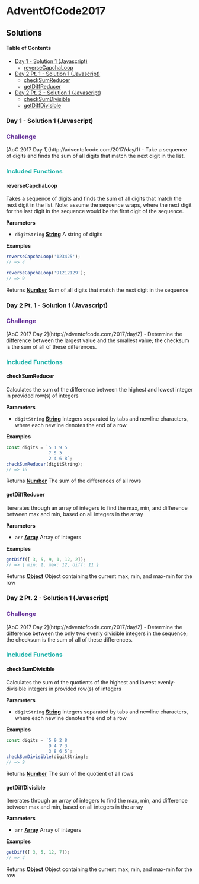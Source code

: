 # AdventOfCode2017

## Solutions

<!-- Generated by documentation.js. Update this documentation by updating the source code. -->

#### Table of Contents

-   [Day 1 - Solution 1 (Javascript)](#day-1---solution-1-javascript)
    -   [reverseCapchaLoop](#reversecapchaloop)
-   [Day 2 Pt. 1 - Solution 1 (Javascript)](#day-2-pt-1---solution-1-javascript)
    -   [checkSumReducer](#checksumreducer)
    -   [getDiffReducer](#getdiffreducer)
-   [Day 2 Pt. 2 - Solution 1 (Javascript)](#day-2-pt-2---solution-1-javascript)
    -   [checkSumDivisible](#checksumdivisible)
    -   [getDiffDivisible](#getdiffdivisible)

### Day 1 - Solution 1 (Javascript)

<h3 style="color:RebeccaPurple">Challenge</h3>
[AoC 2017 Day 1](http://adventofcode.com/2017/day/1) - Take a sequence of
digits and finds the sum of all digits that match the next digit in the list.
<h3 style="color:LightSeaGreen">Included Functions</h3>


#### reverseCapchaLoop

Takes a sequence of digits and finds the sum of all digits that match the next
digit in the list. Note: assume the sequence wraps, where the next digit for the
last digit in the sequence would be the first digit of the sequence.

**Parameters**

-   `digitString` **[String](https://developer.mozilla.org/docs/Web/JavaScript/Reference/Global_Objects/String)** A string of digits

**Examples**

```javascript
reverseCapchaLoop('123425');
// => 4
```

```javascript
reverseCapchaLoop('91212129');
// => 9
```

Returns **[Number](https://developer.mozilla.org/docs/Web/JavaScript/Reference/Global_Objects/Number)** Sum of all digits that match the next digit in the sequence

### Day 2 Pt. 1 - Solution 1 (Javascript)

<h3 style="color:RebeccaPurple">Challenge</h3>
[AoC 2017 Day 2](http://adventofcode.com/2017/day/2) - Determine the difference
between the largest value and the smallest value; the checksum is the sum
of all of these differences.
<h3 style="color:LightSeaGreen">Included Functions</h3>


#### checkSumReducer

Calculates the sum of the difference between the highest and lowest integer
in provided row(s) of integers

**Parameters**

-   `digitString` **[String](https://developer.mozilla.org/docs/Web/JavaScript/Reference/Global_Objects/String)** Integers separated by tabs and newline characters, where each newline denotes the end of a row

**Examples**

```javascript
const digits = `5 1 9 5
                7 5 3
                2 4 6 8`;
checkSumReducer(digitString);
// => 18
```

Returns **[Number](https://developer.mozilla.org/docs/Web/JavaScript/Reference/Global_Objects/Number)** The sum of the differences of all rows

#### getDiffReducer

Itererates through an array of integers to find the max, min, and difference between
max and min, based on all integers in the array

**Parameters**

-   `arr` **[Array](https://developer.mozilla.org/docs/Web/JavaScript/Reference/Global_Objects/Array)** Array of integers

**Examples**

```javascript
getDiff([ 3, 5, 9, 1, 12, 2]);
// => { min: 1, max: 12, diff: 11 }
```

Returns **[Object](https://developer.mozilla.org/docs/Web/JavaScript/Reference/Global_Objects/Object)** Object containing the current max, min, and max-min for the row

### Day 2 Pt. 2 - Solution 1 (Javascript)

<h3 style="color:RebeccaPurple">Challenge</h3>
[AoC 2017 Day 2](http://adventofcode.com/2017/day/2) - Determine the difference
between the only two evenly divisible integers in the sequence; the checksum is the sum
of all of these differences.
<h3 style="color:LightSeaGreen">Included Functions</h3>


#### checkSumDivisible

Calculates the sum of the quotients of the highest and lowest evenly-divisible
integers in provided row(s) of integers

**Parameters**

-   `digitString` **[String](https://developer.mozilla.org/docs/Web/JavaScript/Reference/Global_Objects/String)** Integers separated by tabs and newline characters, where each newline denotes the end of a row

**Examples**

```javascript
const digits = `5 9 2 8
                9 4 7 3
                3 8 6 5`;
checkSumDivisible(digitString);
// => 9
```

Returns **[Number](https://developer.mozilla.org/docs/Web/JavaScript/Reference/Global_Objects/Number)** The sum of the quotient of all rows

#### getDiffDivisible

Itererates through an array of integers to find the max, min, and difference between
max and min, based on all integers in the array

**Parameters**

-   `arr` **[Array](https://developer.mozilla.org/docs/Web/JavaScript/Reference/Global_Objects/Array)** Array of integers

**Examples**

```javascript
getDiff([ 3, 5, 12, 7]);
// => 4
```

Returns **[Object](https://developer.mozilla.org/docs/Web/JavaScript/Reference/Global_Objects/Object)** Object containing the current max, min, and max-min for the row
